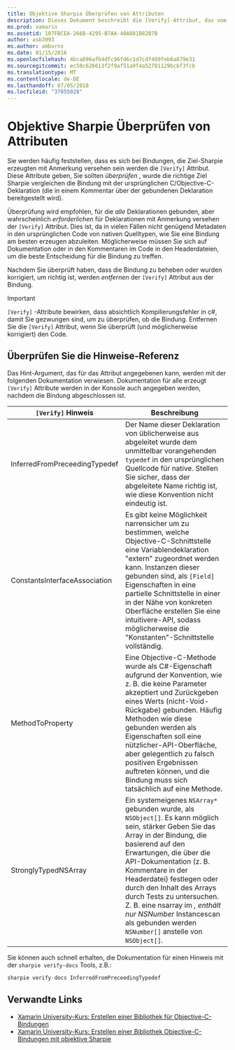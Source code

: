 ```yaml
---
title: Objektive Sharpie Überprüfen von Attributen
description: Dieses Dokument beschreibt die [Verify]-Attribut, das vom Ziel Sharpie generiert. Das Attribut [Verify] werden für Entwickler, in dem sie manuell die Ziel-Sharpie Ausgabe überprüft werden soll.
ms.prod: xamarin
ms.assetid: 107FBCEA-266B-4295-B7AA-40A881B82B7B
author: asb3993
ms.author: amburns
ms.date: 01/15/2016
ms.openlocfilehash: 4bca896afb4dfc96fd6c1d7cdf489feb6a879e31
ms.sourcegitcommit: ec50c626613f2f9af51a9f4a52781129bcbf3fcb
ms.translationtype: MT
ms.contentlocale: de-DE
ms.lasthandoff: 07/05/2018
ms.locfileid: "37855028"
---
```

# <a name="objective-sharpie-verify-attributes"></a>Objektive Sharpie Überprüfen von Attributen

Sie werden häufig feststellen, dass es sich bei Bindungen, die Ziel-Sharpie erzeugten mit Anmerkung versehen sein werden die `[Verify]` Attribut. Diese Attribute geben, Sie sollten _überprüfen_ , wurde die richtige Ziel Sharpie vergleichen die Bindung mit der ursprünglichen C/Objective-C-Deklaration (die in einem Kommentar über der gebundenen Deklaration bereitgestellt wird).

Überprüfung wird empfohlen, für die _alle_ Deklarationen gebunden, aber wahrscheinlich _erforderlichen_ für Deklarationen mit Anmerkung versehen der `[Verify]` Attribut. Dies ist, da in vielen Fällen nicht genügend Metadaten in den ursprünglichen Code von nativen Quelltypen, wie Sie eine Bindung am besten erzeugen abzuleiten. Möglicherweise müssen Sie sich auf Dokumentation oder in den Kommentaren im Code in den Headerdateien, um die beste Entscheidung für die Bindung zu treffen.

Nachdem Sie überprüft haben, dass die Bindung zu beheben oder wurden korrigiert, um richtig ist, werden _entfernen_ der `[Verify]` Attribut aus der Bindung.

> [!IMPORTANT]
> `[Verify]` -Attribute bewirken, dass absichtlich Kompilierungsfehler in c#, damit Sie gezwungen sind, um zu überprüfen, ob die Bindung. Entfernen Sie die `[Verify]` Attribut, wenn Sie überprüft (und möglicherweise korrigiert) den Code.

## <a name="verify-hints-reference"></a>Überprüfen Sie die Hinweise-Referenz

Das Hint-Argument, das für das Attribut angegebenen kann, werden mit der folgenden Dokumentation verwiesen. Dokumentation für alle erzeugt `[Verify]` Attribute werden in der Konsole auch angegeben werden, nachdem die Bindung abgeschlossen ist.

|`[Verify]` Hinweis|Beschreibung|
|---|---|
|InferredFromPreceedingTypedef|Der Name dieser Deklaration von üblicherweise aus abgeleitet wurde dem unmittelbar vorangehenden `typedef` in den ursprünglichen Quellcode für native. Stellen Sie sicher, dass der abgeleitete Name richtig ist, wie diese Konvention nicht eindeutig ist.|
|ConstantsInterfaceAssociation|Es gibt keine Möglichkeit narrensicher um zu bestimmen, welche Objective-C-Schnittstelle eine Variablendeklaration "extern" zugeordnet werden kann. Instanzen dieser gebunden sind, als `[Field]` Eigenschaften in eine partielle Schnittstelle in einer in der Nähe von konkreten Oberfläche erstellen Sie eine intuitivere-API, sodass möglicherweise die "Konstanten"-Schnittstelle vollständig.|
|MethodToProperty|Eine Objective-C-Methode wurde als C#-Eigenschaft aufgrund der Konvention, wie z. B. die keine Parameter akzeptiert und Zurückgeben eines Werts (nicht-Void-Rückgabe) gebunden. Häufig Methoden wie diese gebunden werden als Eigenschaften soll eine nützlicher-API-Oberfläche, aber gelegentlich zu falsch positiven Ergebnissen auftreten können, und die Bindung muss sich tatsächlich auf eine Methode.|
|StronglyTypedNSArray|Ein systemeigenes `NSArray*` gebunden wurde, als `NSObject[]`. Es kann möglich sein, stärker Geben Sie das Array in der Bindung, die basierend auf den Erwartungen, die über die API-Dokumentation (z. B. Kommentare in der Headerdatei) festlegen oder durch den Inhalt des Arrays durch Tests zu untersuchen. Z. B. eine nsarray im *, enthält nur NSNumber* Instancescan als gebunden werden `NSNumber[]` anstelle von `NSObject[]`.|

Sie können auch schnell erhalten, die Dokumentation für einen Hinweis mit der `sharpie verify-docs` Tools, z.B.:

```csharp
sharpie verify-docs InferredFromPreceedingTypedef
```

## <a name="related-links"></a>Verwandte Links

- [Xamarin University-Kurs: Erstellen einer Bibliothek für Objective-C-Bindungen](https://university.xamarin.com/classes/track/all#building-an-objective-c-bindings-library)
- [Xamarin University-Kurs: Erstellen einer Bibliothek Objective-C-Bindungen mit objektive Sharpie](https://university.xamarin.com/classes/track/all#build-an-objective-c-bindings-library-with-objective-sharpie)
